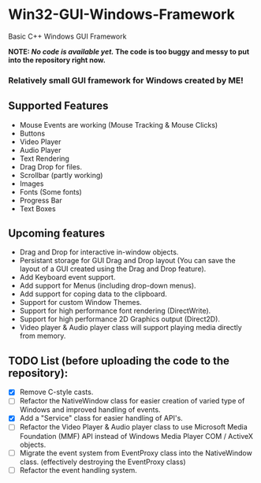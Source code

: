 # Win32-GUI-Windows-Framework
Basic C++ Windows GUI Framework

**NOTE: _No code is available yet._ The code is too buggy and messy to put into the repository right now.** 

### Relatively small GUI framework for Windows created by ME!

## Supported Features

- Mouse Events are working (Mouse Tracking & Mouse Clicks)
- Buttons
- Video Player
- Audio Player
- Text Rendering
- Drag Drop for files.
- Scrollbar (partly working)
- Images
- Fonts (Some fonts)
- Progress Bar
- Text Boxes

## Upcoming features

- Drag and Drop for interactive in-window objects.
- Persistant storage for GUI Drag and Drop layout (You can save the layout of a GUI created using the Drag and Drop feature).
- Add Keyboard event support.
- Add support for Menus (including drop-down menus).
- Add support for coping data to the clipboard.
- Support for custom Window Themes.
- Support for high performance font rendering (DirectWrite).
- Support for high performance 2D Graphics output (Direct2D). 
- Video player & Audio player class will support playing media directly from memory.

## TODO List (before uploading the code to the repository):

- [x] Remove C-style casts.
- [ ] Refactor the NativeWindow class for easier creation of varied type of Windows and improved handling of events.
- [x] Add a "Service" class for easier handling of API's. 
- [ ] Refactor the Video Player & Audio player class to use Microsoft Media Foundation (MMF) API instead of Windows Media Player COM / ActiveX objects.
- [ ] Migrate the event system from EventProxy class into the NativeWindow class. (effectively destroying the EventProxy class)
- [ ] Refactor the event handling system.
